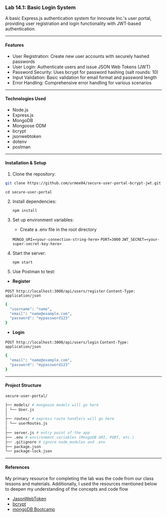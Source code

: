 ### Lab 14.1: Basic Login System

A basic Express.js authentication system for Innovate Inc.'s user portal, providing user registration and login functionality with JWT-based authentication.

---

#### Features

- User Registration: Create new user accounts with securely hashed passwords
- User Login: Authenticate users and issue JSON Web Tokens (JWT)
- Password Security: Uses bcrypt for password hashing (salt rounds: 10)
- Input Validation: Basic validation for email format and password length
- Error Handling: Comprehensive error handling for various scenarios

---

#### Technologies Used

- Node.js
- Express.js
- MongoDB
- Mongoose ODM
- bcrypt
- jsonwebtoken
- dotenv
- postman

---
#### Installation & Setup

1. Clone the repository:

```bash
git clone https://github.com/urmee04/secure-user-portal-bcrypt-jwt.git
```

   `cd secure-user-portal`

2. Install dependencies:

   `npm install`

3. Set up environment variables:

   - Create a .env file in the root directory

   `MONGO_URI=<your-connection-string-here>`
   `PORT=3000`
   `JWT_SECRET=<your-super-secret-key-here>`

4. Start the server:

   `npm start`

5. Use Postman to test:

- **Register**

`POST http://localhost:3000/api/users/register`
`Content-Type: application/json`
```bash
{
  "username": "name",
  "email": "name@example.com",
  "password": "mypassword123"
}
```

- **Login**

`POST http://localhost:3000/api/users/login`
`Content-Type: application/json`
```bash
{
  "email": "name@example.com",
  "password": "mypassword123"
}
```
---

#### Project Structure

```bash
secure-user-portal/

├── models/ # mongoose models will go here
│ └── User.js
│
├── routes/ # express route handlers will go here
│ └── userRoutes.js
│
├── server.js # entry point of the app
├── .env # environment variables (MongoDB URI, PORT, etc.)
├── .gitignore # ignore node_modules and .env
├── package.json
└── package-lock.json
```
---
#### References

My primary resource for completing the lab was the code from our class lessons and materials. Additionally, I used the resources mentioned below to deepen my understanding of the concepts and code flow

- [JasonWebToken](https://www.npmjs.com/package/jsonwebtoken)
- [bcrypt](https://www.geeksforgeeks.org/node-js/npm-bcrypt/)
- [mongoDB Bootcamp](https://generalmotors.udemy.com/course/nodejs-express-mongodb-bootcamp/learn/lecture/15065064#overview)



